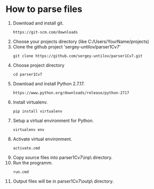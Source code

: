 How to parse files
==================
1.  Download and install git.
    ```
    https://git-scm.com/downloads
    ```
2.  Choose your projects directory (like C:/Users/YourName/projects)   
3.  Clone the github project 'sergey-untilov/parser1Cv7'
    ```
    git clone https://github.com/sergey-untilov/parser1Cv7.git
    ```
4.  Choose project directory
    ```
    cd parser1Cv7
    ```
5.  Download and install Python 2.7.17.
    ```
    https://www.python.org/downloads/release/python-2717
    ```
6.  Install virtualenv.
    ```
    pip install virtualenv
    ```
7.  Setup a virtual environment for Python.
    ```
    virtualenv env
    ```
8.  Activate virtual environment.
    ```
    activate.cmd
    ```
9.  Copy source files into parser1Cv7\inp\ directory.
10. Run the programm.
    ```
    run.cmd
    ```
11. Output files will be in parser1Cv7\outp\ directory.